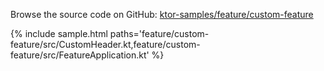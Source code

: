 [//]: # (title: Custom Feature)
[//]: # (category: samples)
[//]: # (permalink: /samples/feature/custom-feature.html)
[//]: # (caption: Example of a Custom Feature)
[//]: # (redirect_from: redirect_from)
[//]: # (- /samples/custom-feature.html: - /samples/custom-feature.html)

Browse the source code on GitHub: [ktor-samples/feature/custom-feature](https://github.com/ktorio/ktor-samples/tree/master/feature/custom-feature)

{% include sample.html 
    paths='feature/custom-feature/src/CustomHeader.kt,feature/custom-feature/src/FeatureApplication.kt' %}